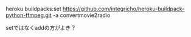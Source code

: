 heroku buildpacks:set https://github.com/integricho/heroku-buildpack-python-ffmpeg.git -a convertmovie2radio

setではなくaddの方がよき？


